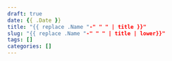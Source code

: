 ```yaml
---
draft: true
date: {{ .Date }}
title: "{{ replace .Name "-" " " | title }}"
slug: "{{ replace .Name "-" " " | title | lower}}"
tags: []
categories: []
---
```

<!-- markdownlint-disable MD002 MD041-->